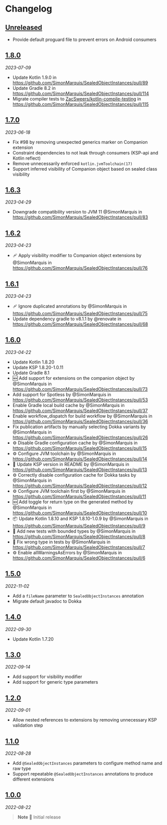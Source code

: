 # Changelog

## [Unreleased]

- Provide default proguard file to prevent errors on Android consumers

## [1.8.0]

_2023-07-09_

- Update Kotlin 1.9.0 in https://github.com/SimonMarquis/SealedObjectInstances/pull/89
- Update Gradle 8.2 in https://github.com/SimonMarquis/SealedObjectInstances/pull/114
- Migrate compiler tests to [ZacSweers/kotlin-compile-testing](https://github.com/ZacSweers/redacted-compiler-plugin) in https://github.com/SimonMarquis/SealedObjectInstances/pull/115

## [1.7.0]

_2023-06-18_

- Fix #98 by removing unexpected generics marker on Companion extension
- Constraint dependencies to not leak through consumers (KSP-api and Kotlin reflect)
- Remove unnecessarily enforced `kotlin.jvmToolchain(17)`
- Support inferred visibility of Companion object based on sealed class visibility

## [1.6.3]

_2023-04-29_

- Downgrade compatibility version to JVM 11 @SimonMarquis in https://github.com/SimonMarquis/SealedObjectInstances/pull/83

## [1.6.2]

_2023-04-23_

- 🩹 Apply visibility modifier to Companion object extensions by @SimonMarquis in https://github.com/SimonMarquis/SealedObjectInstances/pull/76

## [1.6.1]

_2023-04-23_

- 🩹 Ignore duplicated annotations by @SimonMarquis in https://github.com/SimonMarquis/SealedObjectInstances/pull/75
- Update dependency gradle to v8.1.1 by @renovate in https://github.com/SimonMarquis/SealedObjectInstances/pull/68

## [1.6.0]

_2023-04-22_

- Update Kotlin 1.8.20
- Update KSP 1.8.20-1.0.11
- Update Gradle 8.1
- 🆕 Add support for extensions on the companion object by @SimonMarquis in https://github.com/SimonMarquis/SealedObjectInstances/pull/73
- Add support for Spotless by @SimonMarquis in https://github.com/SimonMarquis/SealedObjectInstances/pull/53
- Enable Gradle local build cache by @SimonMarquis in https://github.com/SimonMarquis/SealedObjectInstances/pull/37
- Enable workflow_dispatch for build workflow by @SimonMarquis in https://github.com/SimonMarquis/SealedObjectInstances/pull/36
- Fix publication artifacts by manually selecting Dokka variants by @SimonMarquis in https://github.com/SimonMarquis/SealedObjectInstances/pull/26
- ⚙️ Disable Gradle configuration cache by @SimonMarquis in https://github.com/SimonMarquis/SealedObjectInstances/pull/15
- ⚙️ Configure JVM toolchain by @SimonMarquis in https://github.com/SimonMarquis/SealedObjectInstances/pull/14
- 📝 Update KSP version in README by @SimonMarquis in https://github.com/SimonMarquis/SealedObjectInstances/pull/13
- ⚙️ Correctly disable configuration cache for Dokka tasks by @SimonMarquis in https://github.com/SimonMarquis/SealedObjectInstances/pull/12
- ⚙️ Configure JVM toolchain first by @SimonMarquis in https://github.com/SimonMarquis/SealedObjectInstances/pull/11
- 🆕 Add toggle for return type on the generated method by @SimonMarquis in https://github.com/SimonMarquis/SealedObjectInstances/pull/10
- 📦 Update Kotlin 1.8.10 and KSP 1.8.10-1.0.9 by @SimonMarquis in https://github.com/SimonMarquis/SealedObjectInstances/pull/9
- 🧪 Add new tests with bounded types by @SimonMarquis in https://github.com/SimonMarquis/SealedObjectInstances/pull/8
- 🐛 Fix wrong type in tests by @SimonMarquis in https://github.com/SimonMarquis/SealedObjectInstances/pull/7
- ⚙️ Enable allWarningsAsErrors by @SimonMarquis in https://github.com/SimonMarquis/SealedObjectInstances/pull/6

## [1.5.0]

_2022-11-02_

- Add a `fileName` parameter to `SealedObjectInstances` annotation
- Migrate default javadoc to Dokka

## [1.4.0]

_2022-09-30_

- Update Kotlin 1.7.20

## [1.3.0]

_2022-09-14_

- Add support for visibility modifier
- Add support for generic type parameters

## [1.2.0]

_2022-09-01_

- Allow nested references to extensions by removing unnecessary KSP validation step

## [1.1.0]

_2022-08-28_

- Add `@SealedObjectInstances` parameters to configure method name and raw type
- Support repeatable `@SealedObjectInstances` annotations to produce different extensions

## [1.0.0]

_2022-08-22_

> **Note** 🎉 Initial release

[Unreleased]: https://github.com/SimonMarquis/SealedObjectInstances/compare/1.8.0...HEAD
[1.8.0]: https://github.com/SimonMarquis/SealedObjectInstances/releases/tag/1.8.0
[1.7.0]: https://github.com/SimonMarquis/SealedObjectInstances/releases/tag/1.7.0
[1.6.3]: https://github.com/SimonMarquis/SealedObjectInstances/releases/tag/1.6.3
[1.6.2]: https://github.com/SimonMarquis/SealedObjectInstances/releases/tag/1.6.2
[1.6.1]: https://github.com/SimonMarquis/SealedObjectInstances/releases/tag/1.6.1
[1.6.0]: https://github.com/SimonMarquis/SealedObjectInstances/releases/tag/1.6.0
[1.5.0]: https://github.com/SimonMarquis/SealedObjectInstances/releases/tag/1.5.0
[1.4.0]: https://github.com/SimonMarquis/SealedObjectInstances/releases/tag/1.4.0
[1.3.0]: https://github.com/SimonMarquis/SealedObjectInstances/releases/tag/1.3.0
[1.2.0]: https://github.com/SimonMarquis/SealedObjectInstances/releases/tag/1.2.0
[1.1.0]: https://github.com/SimonMarquis/SealedObjectInstances/releases/tag/1.1.0
[1.0.0]: https://github.com/SimonMarquis/SealedObjectInstances/releases/tag/1.0.0
